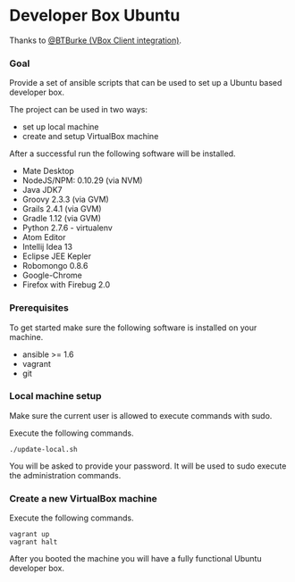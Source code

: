 Developer Box Ubuntu
====================

Thanks to [@BTBurke (VBox Client integration)](https://github.com/BTBurke/skeleton-vagrant-ansible).

### Goal

Provide a set of ansible scripts that can be used to set up a Ubuntu
based developer box.

The project can be used in two ways:

- set up local machine
- create and setup VirtualBox machine

After a successful run the following software will be installed.

- Mate Desktop
- NodeJS/NPM: 0.10.29 (via NVM)
- Java JDK7
- Groovy 2.3.3 (via GVM)
- Grails 2.4.1  (via GVM)
- Gradle 1.12 (via GVM)
- Python 2.7.6 - virtualenv
- Atom Editor
- Intellij Idea 13
- Eclipse JEE Kepler
- Robomongo 0.8.6
- Google-Chrome
- Firefox with Firebug 2.0

### Prerequisites

To get started make sure the following software is installed on your
machine.

- ansible >= 1.6
- vagrant
- git

### Local machine setup

Make sure the current user is allowed to execute commands with sudo.

Execute the following commands.

    ./update-local.sh

You will be asked to provide your password. It will be used to sudo
execute the administration commands.

### Create a new VirtualBox machine

Execute the following commands.

    vagrant up
    vagrant halt

After you booted the machine you will have a fully functional Ubuntu
developer box.


